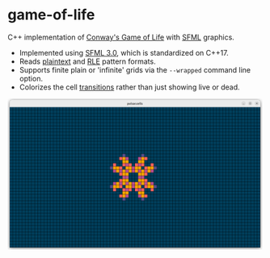 # game-of-life
C++ implementation of [Conway's Game of Life](https://conwaylife.com/wiki/Conway%27s_Game_of_Life) with [SFML](https://www.sfml-dev.org/index.php) graphics.

- Implemented using [SFML 3.0](https://github.com/SFML/SFML), which is standardized on C++17.
- Reads [plaintext](https://conwaylife.com/wiki/Plaintext) and [RLE](https://conwaylife.com/wiki/Run_Length_Encoded) pattern formats.
- Supports finite plain or 'infinite' grids via the `--wrapped` command line option.
- Colorizes the cell [transitions](https://en.wikipedia.org/wiki/Conway%27s_Game_of_Life) rather than just showing live or dead.

![Colorized Pulsar pattern](pulsar.png "Colorized pulsar")
